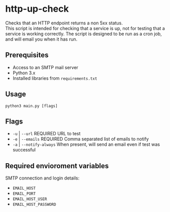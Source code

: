 # http-up-check
Checks that an HTTP endpoint returns a non 5xx status. \
This script is intended for checking that a service is up, not for testing that a service is working correctly.
The script is designed to be run as a cron job, and will email you when it has run.

## Prerequisites
- Access to an SMTP mail server
- Python 3.x
- Installed libraries from `requirements.txt`

## Usage
```shell
python3 main.py [flags]
```

## Flags
- `-u` | `--url` REQUIRED URL to test 
- `-e` | `--emails` REQUIRED Comma separated list of emails to notify
- `-a` | `--notify-always` When present, will send an email even if test was successful

## Required envioroment variables
SMTP connection and login details:
- `EMAIL_HOST`
- `EMAIL_PORT`
- `EMAIL_HOST_USER`
- `EMAIL_HOST_PASSWORD`
